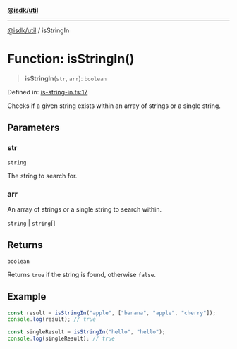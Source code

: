 [**@isdk/util**](../README.md)

***

[@isdk/util](../globals.md) / isStringIn

# Function: isStringIn()

> **isStringIn**(`str`, `arr`): `boolean`

Defined in: [is-string-in.ts:17](https://github.com/isdk/util.js/blob/79fcdde5490ce675c34a8f772113e8a202beea65/src/is-string-in.ts#L17)

Checks if a given string exists within an array of strings or a single string.

## Parameters

### str

`string`

The string to search for.

### arr

An array of strings or a single string to search within.

`string` | `string`[]

## Returns

`boolean`

Returns `true` if the string is found, otherwise `false`.

## Example

```typescript
const result = isStringIn("apple", ["banana", "apple", "cherry"]);
console.log(result); // true

const singleResult = isStringIn("hello", "hello");
console.log(singleResult); // true
```
